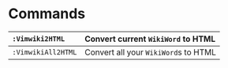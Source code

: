 # Commands #
|`:Vimwiki2HTML`   |Convert current `WikiWord` to HTML  |
|:-----------------|:-----------------------------------|
|`:VimwikiAll2HTML`|Convert all your `WikiWord`s to HTML|
